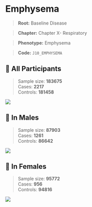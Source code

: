 # Emphysema

> **Root:** Baseline Disease  

> **Chapter:** Chapter X- Respiratory  

> **Phenotype:** Emphysema  

> **Code:** `J10_EMPHYSEMA`

## 🧪 All Participants  
> Sample size: **183675**  
> Cases: **2217**  
> Controls: **181458**
<img src="/Disease/Figures/ALL/Incidence/J10_EMPHYSEMA.png"/>
<CsvTable src="/Disease/Data/ALL/Incidence/COX_J10_EMPHYSEMA.csv" label="🔍 View full results" />

## 👨 In Males  
> Sample size: **87903**  
> Cases: **1261**  
> Controls: **86642**
<img src="/Disease/Figures/Male/Incidence/J10_EMPHYSEMA.png"/>
<CsvTable src="/Disease/Data/Male/Incidence/COX_J10_EMPHYSEMA.csv" label="🔍 View full results" />

## 👩 In Females  
> Sample size: **95772**  
> Cases: **956**  
> Controls: **94816**
<img src="/Disease/Figures/Female/Incidence/J10_EMPHYSEMA.png"/>
<CsvTable src="/Disease/Data/Female/Incidence/COX_J10_EMPHYSEMA.csv" label="🔍 View full results" />
